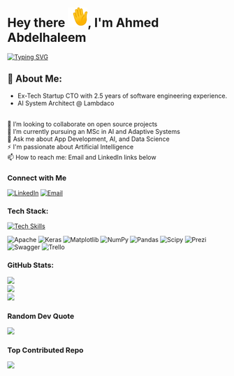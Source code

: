 <h1>Hey there <img src="https://github.com/Ahmed-Sameh-MM/Ahmed-Sameh-MM/blob/main/waving_hand.gif" width="45">, I'm Ahmed Abdelhaleem</h1>

<!--
**TeraByte256/TeraByte256** is a ✨ _special_ ✨ repository because its `README.md` (this file) appears on your GitHub profile.
-->

[![Typing SVG](https://readme-typing-svg.demolab.com?font=Fira+Code&pause=1000&color=00F716&width=435&lines=Your+go-to+Software+Engineer)](https://git.io/typing-svg)

## 🚀 About Me:
- Ex-Tech Startup CTO with 2.5 years of software engineering experience.
- AI System Architect @ Lambdaco
<br>
<!-- 🔭 I'm seeking an internship or part-time opportunities in AI or Data Science to apply my skills and contribute to impactful projects<br> -->
👯 I’m looking to collaborate on open source projects<br>
🌱 I’m currently pursuing an MSc in AI and Adaptive Systems<br>
💬 Ask me about App Development, AI, and Data Science<br>
⚡ I'm passionate about Artificial Intelligence<br>
📫 How to reach me: Email and LinkedIn links below

### Connect with Me

[![LinkedIn](https://skillicons.dev/icons?i=linkedin)](https://www.linkedin.com/in/ahmed-sameh) [![Email](https://skillicons.dev/icons?i=gmail)](mailto:ahmed.sameh2043@gmail.com)

### Tech Stack:
[![Tech Skills](https://skillicons.dev/icons?i=dart,flutter,py,sklearn,c,cs,cpp,html,java,js,latex,md,solidity,aws,azure,firebase,gcp,fastapi,nodejs,opencv,qt,nginx,mongodb,mysql,postgres,sqlite,tensorflow,git,notion,postman,arduino,raspberrypi)](https://skillicons.dev)

![Apache](https://img.shields.io/badge/apache-%23D42029.svg?style=flat&logo=apache&logoColor=white) ![Keras](https://img.shields.io/badge/Keras-%23D00000.svg?style=flat&logo=Keras&logoColor=white) ![Matplotlib](https://img.shields.io/badge/Matplotlib-%23ffffff.svg?style=flat&logo=Matplotlib&logoColor=black) ![NumPy](https://img.shields.io/badge/numpy-%23013243.svg?style=flat&logo=numpy&logoColor=white) ![Pandas](https://img.shields.io/badge/pandas-%23150458.svg?style=flat&logo=pandas&logoColor=white) ![Scipy](https://img.shields.io/badge/SciPy-%230C55A5.svg?style=flat&logo=scipy&logoColor=%white) ![Prezi](https://img.shields.io/badge/Prezi-%23000000.svg?style=flat&logo=Prezi&logoColor=white) ![Swagger](https://img.shields.io/badge/-Swagger-%23Clojure?style=flat&logo=swagger&logoColor=white) ![Trello](https://img.shields.io/badge/Trello-%23026AA7.svg?style=flat&logo=Trello&logoColor=white)

### GitHub Stats:
![](https://github-readme-stats.vercel.app/api?username=Ahmed-Sameh-MM&theme=dark&hide_border=false&include_all_commits=false&count_private=false)<br/>
![](https://github-readme-streak-stats.herokuapp.com/?user=Ahmed-Sameh-MM&theme=dark&hide_border=false)<br/>
![](https://github-readme-stats.vercel.app/api/top-langs/?username=Ahmed-Sameh-MM&theme=dark&hide_border=false&include_all_commits=false&count_private=false&layout=compact)

### Random Dev Quote
![](https://quotes-github-readme.vercel.app/api?type=horizontal&theme=radical)

### Top Contributed Repo
![](https://github-contributor-stats.vercel.app/api?username=Ahmed-Sameh-MM&limit=5&theme=dark&combine_all_yearly_contributions=true)

<!-- Co-created with GPRM (https://gprm.itsvg.in) -->
